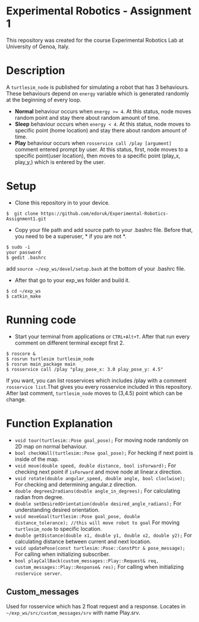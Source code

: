 # Experimental Robotics - Assignment 1
This repository was created for the course Experimental Robotics Lab at University of Genoa, Italy.

# Description
A `turtlesim_node` is published for simulating a robot that has 3 behaviours. These behaviours depend on `energy` variable which is generated randomly at the beginning of every loop.
 * **Normal** behaviour occurs when `energy >= 4`. At this status, node moves random point and stay there about random amount of time.
 * **Sleep** behaviour occurs when `energy < 4`. At this status, node moves to specific point (home location) and stay there about random amount of time.
 * **Play** behaviour occurs when `rosservice call /play [argument]` comment entered prompt by user. At this status, first, node moves to a specific point(user location), then moves to a specific point (play_x, play_y,) which is entered by the user.
 
# Setup
* Clone this repository in to your device.
```
$  git clone https://github.com/edoruk/Experimental-Robotics-Assignment1.git
```
* Copy your file path and add source path to your .bashrc file. Before that, you need to be a superuser, * if you are not *.
```
$ sudo -i
your password
$ gedit .bashrc
```
add `source ~/exp_ws/devel/setup.bash` at the bottom of your .bashrc file.
* After that go to your exp_ws folder and build it.
```
$ cd ~/exp_ws
$ catkin_make
```
# Running code
* Start your terminal from applications or `CTRL+Alt+T`. After that run every comment on different terminal except first 2.
```
$ roscore &
$ rosrun turtlesim turtlesim_node
$ rosrun main_package main
$ rosservice call /play "play_pose_x: 3.0 play_pose_y: 4.5"
```
If you want, you can list rosservices which includes /play with a comment `rosservice list`.That gives you every rosservice included in this repository.
After last comment, `turtlesim_node` moves to (3,4.5) point which can be change.

# Function Explanation
* `void tour(turtlesim::Pose goal_pose);`
For moving node randomly on 2D map on normal behaviour.
* `bool checkWall(turtlesim::Pose goal_pose);`
For hecking if next point is inside of the map.
* `void move(double speed, double distance, bool isForward);`
For checking next point if `isForward` and move node at linear.x  direction.
* `void rotate(double angular_speed, double angle, bool cloclwise);`
For checking and determining angular.z direction. 
* `double degrees2radians(double angle_in_degrees);`
For calculating radian from degree.
* `double setDesiredOrientation(double desired_angle_radians);`
For understanding desired orientation.
* `void moveGoal(turtlesim::Pose goal_pose, double distance_tolerance);	//this will move robot to goal`
For moving `turtlesim_node` to specific location.
* `double getDistance(double x1, double y1, double x2, double y2);`
For calculating distance between current and next location.
* `void updatePose(const turtlesim::Pose::ConstPtr & pose_message);`
For calling when initializing subscriber.
* `bool playCallBack(custom_messages::Play::Request& req, custom_messages::Play::Response& res);`
For calling when initializing `rosService server`.

## Custom_messages
Used for rosservice which has 2 float request and a response.
Locates in `~/exp_ws/src/custom_messages/srv` with name Play.srv.




